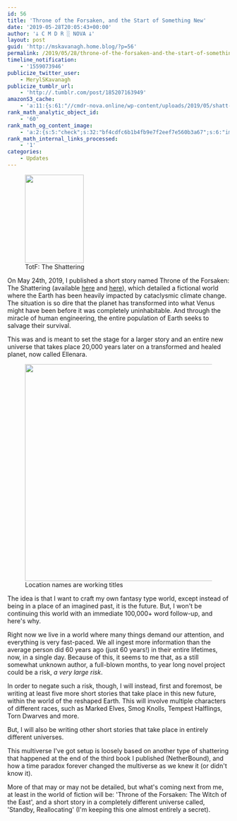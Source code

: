 ```yaml
---
id: 56
title: 'Throne of the Forsaken, and the Start of Something New'
date: '2019-05-28T20:05:43+00:00'
author: '𐕣 C M D R ░ NOVA 𐕣'
layout: post
guid: 'http://mskavanagh.home.blog/?p=56'
permalink: /2019/05/28/throne-of-the-forsaken-and-the-start-of-something-new/
timeline_notification:
    - '1559073946'
publicize_twitter_user:
    - MerylSKavanagh
publicize_tumblr_url:
    - 'http://.tumblr.com/post/185207163949'
amazonS3_cache:
    - 'a:11:{s:61:"//cmdr-nova.online/wp-content/uploads/2019/05/shatt-cover.png";a:1:{s:9:"timestamp";i:1721697645;}s:55:"//cmdr-nova.online/wp-content/uploads/2019/05/image.png";a:1:{s:9:"timestamp";i:1721697645;}s:51:"//cmdr-nova.online/wp-content/uploads/2024/02/3.gif";a:1:{s:9:"timestamp";i:1715854204;}s:57:"//cmdr-nova.online/wp-content/uploads/2024/02/NoAi_01.png";a:1:{s:9:"timestamp";i:1721697645;}s:67:"//cmdr-nova.online/wp-content/uploads/2024/02/721ac29ea9cbae00.jpeg";a:1:{s:9:"timestamp";i:1714702838;}s:60:"//cmdr-nova.online/wp-content/uploads/2016/01/IMPERIALAD.png";a:1:{s:9:"timestamp";i:1712457562;}s:59:"//cmdr-nova.online/wp-content/uploads/2015/12/masqredad.png";a:1:{s:9:"timestamp";i:1712457562;}s:63:"//cmdr-nova.online/wp-content/uploads/2015/12/revosabitesad.png";a:1:{s:9:"timestamp";i:1712457562;}s:61:"//cmdr-nova.online/wp-content/uploads/2015/12/facepaintad.png";a:1:{s:9:"timestamp";i:1712457562;}s:55:"//cmdr-nova.online/wp-content/uploads/2015/12/m66ad.png";a:1:{s:9:"timestamp";i:1712457562;}s:62:"//cmdr-nova.online/wp-content/uploads/2015/12/fishnetsetad.png";a:1:{s:9:"timestamp";i:1712457562;}}'
rank_math_analytic_object_id:
    - '60'
rank_math_og_content_image:
    - 'a:2:{s:5:"check";s:32:"bf4cdfc6b1b4fb9e7f2eef7e560b3a67";s:6:"images";a:1:{i:0;i:872;}}'
rank_math_internal_links_processed:
    - '1'
categories:
    - Updates
---
```


<!-- wp:image {"id":57,"align":"left","width":133,"height":200} -->
<div class="wp-block-image"><figure class="alignleft is-resized"><img src="http://cmdr-nova.online/wp-content/uploads/2019/05/shatt-cover.png" alt="" class="wp-image-57" width="133" height="200" /><figcaption>TotF: The Shattering</figcaption></figure></div>
<!-- /wp:image -->

<!-- wp:paragraph -->
<p>On May 24th, 2019, I published a short story named Throne of the Forsaken: The Shattering (available <a rel="noreferrer noopener" aria-label="here (opens in a new tab)" href="https://www.smashwords.com/books/view/940801" target="_blank">here</a> and <a href="https://www.amazon.com/dp/B07SBRZ7V7" target="_blank" rel="noreferrer noopener" aria-label="here (opens in a new tab)">here</a>), which detailed a fictional world where the Earth has been heavily impacted by cataclysmic climate change. The situation is so dire that the planet has transformed into what Venus might have been before it was completely uninhabitable. And through the miracle of human engineering, the entire population of Earth seeks to salvage their survival.</p>
<!-- /wp:paragraph -->

<!-- wp:paragraph -->
<p>This was and is meant to set the stage for a larger story and an entire new universe that takes place 20,000 years later on a transformed and healed planet, now called Ellenara.</p>
<!-- /wp:paragraph -->

<!-- wp:image {"id":58,"align":"center","width":655,"height":491} -->
<div class="wp-block-image"><figure class="aligncenter is-resized"><img src="http://cmdr-nova.online/wp-content/uploads/2019/05/image.png" alt="" class="wp-image-58" width="655" height="491" /><figcaption>Location names are working titles</figcaption></figure></div>
<!-- /wp:image -->

<!-- wp:paragraph -->
<p>The idea is that I want to craft my own fantasy type world, except instead of being in a place of an imagined past, it is the future. But, I won't be continuing this world with an immediate 100,000+ word follow-up, and here's why.</p>
<!-- /wp:paragraph -->

<!-- wp:paragraph -->
<p>Right now we live in a world where many things demand our attention, and everything is very fast-paced. We all ingest more information than the average person did 60 years ago (just 60 years!) in their entire lifetimes, now, in a single day. Because of this, it seems to me that, as a still somewhat unknown author, a full-blown months, to year long novel project could be a risk, <em>a very large risk</em>.</p>
<!-- /wp:paragraph -->

<!-- wp:paragraph -->
<p>In order to negate such a risk, though, I will instead, first and foremost, be writing at least five more short stories that take place in this new future, within the world of the reshaped Earth. This will involve multiple characters of different races, such as Marked Elves, Smog Knolls, Tempest Halflings, Torn Dwarves and more.</p>
<!-- /wp:paragraph -->

<!-- wp:paragraph -->
<p>But, I will also be writing other short stories that take place in entirely different universes.</p>
<!-- /wp:paragraph -->

<!-- wp:paragraph -->
<p>This multiverse I've got setup is loosely based on another type of shattering that happened at the end of the third book I published (NetherBound), and how a time paradox forever changed the multiverse as we knew it (or didn't know it).</p>
<!-- /wp:paragraph -->

<!-- wp:paragraph -->
<p>More of that may or may not be detailed, but what's coming next from me, at least in the world of fiction will be: 'Throne of the Forsaken: The Witch of the East', and a short story in a completely different universe called, 'Standby, Reallocating' (I'm keeping this one almost entirely a secret).</p>
<!-- /wp:paragraph -->